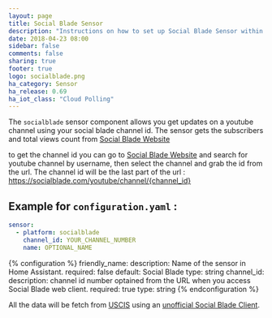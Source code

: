 ```yaml
---
layout: page
title: Social Blade Sensor
description: "Instructions on how to set up Social Blade Sensor within Home Assistant."
date: 2018-04-23 08:00
sidebar: false
comments: false
sharing: true
footer: true
logo: socialblade.png
ha_category: Sensor
ha_release: 0.69
ha_iot_class: "Cloud Polling"
---
```


The `socialblade` sensor component allows you get updates on a youtube channel using your social blade channel id. The sensor gets the subscribers and total views count  from [Social Blade Website]( https://socialblade.com/)

to get the channel id you can go to [Social Blade Website]( https://socialblade.com/) and search for youtube channel by username, then select the channel and grab the id from the url. 
The channel id will be the last part of the url :
https://socialblade.com/youtube/channel/{channel_id}

## Example for `configuration.yaml` :

```yaml
sensor:
  - platform: socialblade
    channel_id: YOUR_CHANNEL_NUMBER
    name: OPTIONAL_NAME
```

{% configuration %}
friendly_name:
  description: Name of the sensor in Home Assistant.
  required: false
  default: Social Blade
  type: string
channel_id:
  description: channel id number optained from the URL when you access Social Blade web client. 
  required: true
  type: string
{% endconfiguration %}

All the data will be fetch from  [USCIS]( https://socialblade.com/) using an [unofficial Social Blade Client]( https://pypi.org/project/socialbladeclient/). 
